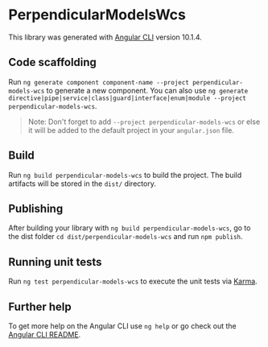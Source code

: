 # PerpendicularModelsWcs

This library was generated with [Angular CLI](https://github.com/angular/angular-cli) version 10.1.4.

## Code scaffolding

Run `ng generate component component-name --project perpendicular-models-wcs` to generate a new component. You can also use `ng generate directive|pipe|service|class|guard|interface|enum|module --project perpendicular-models-wcs`.
> Note: Don't forget to add `--project perpendicular-models-wcs` or else it will be added to the default project in your `angular.json` file. 

## Build

Run `ng build perpendicular-models-wcs` to build the project. The build artifacts will be stored in the `dist/` directory.

## Publishing

After building your library with `ng build perpendicular-models-wcs`, go to the dist folder `cd dist/perpendicular-models-wcs` and run `npm publish`.

## Running unit tests

Run `ng test perpendicular-models-wcs` to execute the unit tests via [Karma](https://karma-runner.github.io).

## Further help

To get more help on the Angular CLI use `ng help` or go check out the [Angular CLI README](https://github.com/angular/angular-cli/blob/master/README.md).
